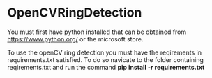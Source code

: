 # OpenCVRingDetection

You must first have python installed that can be obtained from https://www.python.org/ or the microsoft store.

To use the openCV ring detection you must have the reqirements in requirements.txt satisfied. 
To do so navicate to the folder containing reqirements.txt and run the command **pip install -r requirements.txt**

